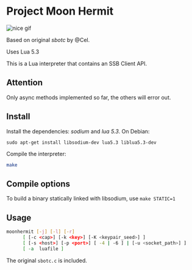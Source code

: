 # Project Moon Hermit

![nice gif](nice.gif)

Based on original *sbotc* by @Cel.

Uses Lua 5.3

This is a Lua interpreter that contains an SSB Client API.

## Attention

Only async methods implemented so far, the others will error out.


## Install

Install the dependencies: *sodium* and *lua 5.3*. On Debian: 

`sudo apt-get install libsodium-dev lua5.3 liblua5.3-dev`

Compile the interpreter:

```sh
make
```

## Compile options

To build a binary statically linked with libsodium, use `make STATIC=1`

## Usage

```sh
moonhermit [-j] [-l] [-r]
      [ [-c <cap>] [-k <key>] [-K <keypair_seed>] ]
      [ [-s <host>] [-p <port>] [ -4 | -6 ] | [-u <socket_path>] ]
      [ -a  luafile ]
```

The original `sbotc.c` is included.